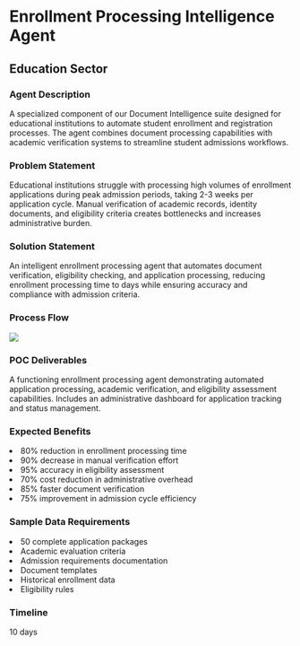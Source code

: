 <h1>Enrollment Processing Intelligence Agent</h1>
<h2>Education Sector</h2>
<h3>Agent Description</h3>
A specialized component of our Document Intelligence suite designed for educational institutions to automate student enrollment and registration processes. The agent combines document processing capabilities with academic verification systems to streamline student admissions workflows.
<h3>Problem Statement</h3>
Educational institutions struggle with processing high volumes of enrollment applications during peak admission periods, taking 2-3 weeks per application cycle. Manual verification of academic records, identity documents, and eligibility criteria creates bottlenecks and increases administrative burden.
<h3>Solution Statement</h3>
An intelligent enrollment processing agent that automates document verification, eligibility checking, and application processing, reducing enrollment processing time to days while ensuring accuracy and compliance with admission criteria.
<h3>Process Flow</h3>
<img src="https://github.com/user-attachments/assets/8b5d4520-a643-4024-8183-9a107c1771ea" />
<h3>POC Deliverables</h3>
A functioning enrollment processing agent demonstrating automated application processing, academic verification, and eligibility assessment capabilities. Includes an administrative dashboard for application tracking and status management.
<h3>Expected Benefits</h3>
<li>80% reduction in enrollment processing time</li>
<li>90% decrease in manual verification effort</li>
<li>95% accuracy in eligibility assessment</li>
<li>70% cost reduction in administrative overhead</li>
<li>85% faster document verification</li>
<li>75% improvement in admission cycle efficiency</li>
<h3>Sample Data Requirements</h3>
<li>50 complete application packages</li>
<li>Academic evaluation criteria</li>
<li>Admission requirements documentation</li>
<li>Document templates</li>
<li>Historical enrollment data</li>
<li>Eligibility rules</li>
<h3>Timeline</h3>
10 days
